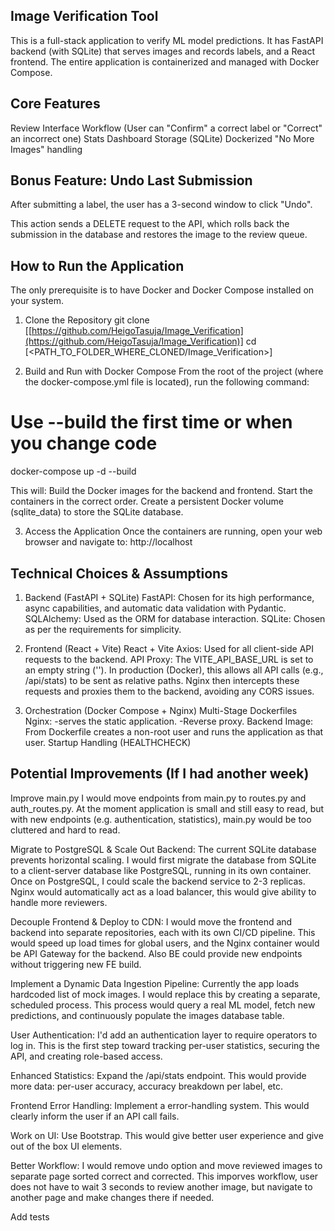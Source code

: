 Image Verification Tool
------------------------------------------------------------------------------------------------------------------------------------
This is a full-stack application to verify ML model predictions. It has FastAPI backend (with SQLite) that serves images and records labels, and a React frontend. The entire application is containerized and managed with Docker Compose.


Core Features
------------------------------------------------------------------------------------------------------------------------------------
Review Interface
Workflow (User can "Confirm" a correct label or "Correct" an incorrect one)
Stats Dashboard
Storage (SQLite)
Dockerized
"No More Images" handling


Bonus Feature: Undo Last Submission
------------------------------------------------------------------------------------------------------------------------------------
After submitting a label, the user has a 3-second window to click "Undo".

This action sends a DELETE request to the API, which rolls back the submission in the database and restores the image to the review queue.


How to Run the Application
------------------------------------------------------------------------------------------------------------------------------------
The only prerequisite is to have Docker and Docker Compose installed on your system.
1. Clone the Repository
git clone [[https://github.com/HeigoTasuja/Image_Verification](https://github.com/HeigoTasuja/Image_Verification)]
cd [<PATH_TO_FOLDER_WHERE_CLONED/Image_Verification>]

2. Build and Run with Docker Compose
From the root of the project (where the docker-compose.yml file is located), run the following command:
# Use --build the first time or when you change code
docker-compose up -d --build

This will:
Build the Docker images for the backend and frontend.
Start the containers in the correct order.
Create a persistent Docker volume (sqlite_data) to store the SQLite database.

3. Access the Application
Once the containers are running, open your web browser and navigate to:
http://localhost


Technical Choices & Assumptions
------------------------------------------------------------------------------------------------------------------------------------
1. Backend (FastAPI + SQLite)
FastAPI: Chosen for its high performance, async capabilities, and automatic data validation with Pydantic.
SQLAlchemy: Used as the ORM for database interaction.
SQLite: Chosen as per the requirements for simplicity.

2. Frontend (React + Vite)
React + Vite
Axios: Used for all client-side API requests to the backend.
API Proxy: The VITE_API_BASE_URL is set to an empty string (''). In production (Docker), this allows all API calls (e.g., /api/stats) to be sent as relative paths. Nginx then intercepts these requests and proxies them to the backend, avoiding any CORS issues.

3. Orchestration (Docker Compose + Nginx)
Multi-Stage Dockerfiles
Nginx:
  -serves the static application.
  -Reverse proxy.
Backend Image: From Dockerfile creates a non-root user and runs the application as that user.
Startup Handling (HEALTHCHECK)


Potential Improvements (If I had another week)
------------------------------------------------------------------------------------------------------------------------------------
Improve main.py
    I would move endpoints from main.py to routes.py and auth_routes.py. At the moment application is small and still easy to read, but with new endpoints (e.g. authentication, statistics), main.py would be too cluttered and hard to read.

Migrate to PostgreSQL & Scale Out Backend: The current SQLite database prevents horizontal scaling.
    I would first migrate the database from SQLite to a client-server database like PostgreSQL, running in its own container.
    Once on PostgreSQL, I could scale the backend service to 2-3 replicas. Nginx would automatically act as a load balancer, this would give ability to handle more reviewers.

Decouple Frontend & Deploy to CDN:
    I would move the frontend and backend into separate repositories, each with its own CI/CD pipeline.
    This would speed up load times for global users, and the Nginx container would be API Gateway for the backend. Also BE could provide new endpoints without triggering new FE build.

Implement a Dynamic Data Ingestion Pipeline:
    Currently the app loads hardcoded list of mock images. I would replace this by creating a separate, scheduled process. This process would query a real ML model, fetch new predictions, and continuously populate the images database table.

User Authentication:
    I'd add an authentication layer to require operators to log in.
    This is the first step toward tracking per-user statistics, securing the API, and creating role-based access.

Enhanced Statistics:
    Expand the /api/stats endpoint.
    This would provide more data: per-user accuracy, accuracy breakdown per label, etc.

Frontend Error Handling:
    Implement a error-handling system.
    This would clearly inform the user if an API call fails.

Work on UI:
    Use Bootstrap.
    This would give better user experience and give out of the box UI elements.

Better Workflow:
    I would remove undo option and move reviewed images to separate page sorted correct and corrected.
    This imporves workflow, user does not have to wait 3 seconds to review another image, but navigate to another page and make changes there if needed.

Add tests